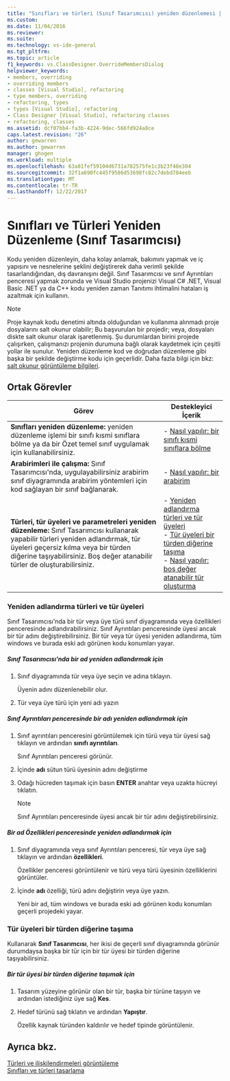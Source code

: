 ```yaml
---
title: "Sınıfları ve türleri (Sınıf Tasarımcısı) yeniden düzenlemesi | Microsoft Docs"
ms.custom: 
ms.date: 11/04/2016
ms.reviewer: 
ms.suite: 
ms.technology: vs-ide-general
ms.tgt_pltfrm: 
ms.topic: article
f1_keywords: vs.ClassDesigner.OverrideMembersDialog
helpviewer_keywords:
- members, overriding
- overriding members
- classes [Visual Studio], refactoring
- type members, overriding
- refactoring, types
- types [Visual Studio], refactoring
- Class Designer [Visual Studio], refactoring classes
- refactoring, classes
ms.assetid: dcf07bb4-fa3b-4224-9dec-566fd924a8ce
caps.latest.revision: "26"
author: gewarren
ms.author: gewarren
manager: ghogen
ms.workload: multiple
ms.openlocfilehash: 63a81fef59104d6731a782575fe1c3b23f48e304
ms.sourcegitcommit: 32f1a690fc445f9586d53698fc82c7debd784eeb
ms.translationtype: MT
ms.contentlocale: tr-TR
ms.lasthandoff: 12/22/2017
---
```

# <a name="refactoring-classes-and-types-class-designer"></a>Sınıfları ve Türleri Yeniden Düzenleme (Sınıf Tasarımcısı)
Kodu yeniden düzenleyin, daha kolay anlamak, bakımını yapmak ve iç yapısını ve nesnelerine şeklini değiştirerek daha verimli şekilde tasarlandığından, dış davranışını değil. Sınıf Tasarımcısı ve sınıf Ayrıntıları penceresi yapmak zorunda ve Visual Studio projenizi Visual C# .NET, Visual Basic .NET ya da C++ kodu yeniden zaman Tanıtımı ihtimalini hataları iş azaltmak için kullanın.  
  
> [!NOTE]
>  Proje kaynak kodu denetimi altında olduğundan ve kullanıma alınmadı proje dosyalarını salt okunur olabilir; Bu başvurulan bir projedir; veya, dosyaları diskte salt okunur olarak işaretlenmiş. Şu durumlardan birini projede çalışırken, çalışmanızı projenin durumuna bağlı olarak kaydetmek için çeşitli yollar ile sunulur. Yeniden düzenleme kod ve doğrudan düzenleme gibi başka bir şekilde değiştirme kodu için geçerlidir. Daha fazla bilgi için bkz: [salt okunur görüntüleme bilgileri](http://msdn.microsoft.com/en-us/33e2d3a9-1668-4d10-ae56-fa09b3156e0a).  
  
## <a name="common-tasks"></a>Ortak Görevler  
  
|Görev|Destekleyici İçerik|  
|----------|------------------------|  
|**Sınıfları yeniden düzenleme:** yeniden düzenleme işlemi bir sınıfı kısmi sınıflara bölme ya da bir Özet temel sınıf uygulamak için kullanabilirsiniz.|-   [Nasıl yapılır: bir sınıfı kısmi sınıflara bölme](how-to-split-a-class-into-partial-classes.md)|  
|**Arabirimleri ile çalışma:** Sınıf Tasarımcısı'nda, uygulayabilirsiniz arabirim sınıf diyagramında arabirim yöntemleri için kod sağlayan bir sınıf bağlanarak.|-   [Nasıl yapılır: bir arabirim](how-to-implement-an-interface.md)|  
|**Türleri, tür üyeleri ve parametreleri yeniden düzenleme:** Sınıf Tasarımcısı kullanarak yapabilir türleri yeniden adlandırmak, tür üyeleri geçersiz kılma veya bir türden diğerine taşıyabilirsiniz. Boş değer atanabilir türler de oluşturabilirsiniz.|-   [Yeniden adlandırma türleri ve tür üyeleri](refactoring-classes-and-types.md#RenamingTypesAndMembers)<br />-   [Tür üyeleri bir türden diğerine taşıma](refactoring-classes-and-types.md#MovingTypeMembers)<br />-   [Nasıl yapılır: boş değer atanabilir tür oluşturma](how-to-create-a-nullable-type.md)|  
  
###  <a name="RenamingTypesAndMembers"></a>Yeniden adlandırma türleri ve tür üyeleri  
Sınıf Tasarımcısı'nda bir tür veya üye türü sınıf diyagramında veya özellikleri penceresinde adlandırabilirsiniz. Sınıf Ayrıntıları penceresinde üyesi ancak bir tür adını değiştirebilirsiniz. Bir tür veya tür üyesi yeniden adlandırma, tüm windows ve burada eski adı görünen kodu konumları yayar.  
  
##### <a name="to-rename-a-name-in-the-class-designer"></a>Sınıf Tasarımcısı'nda bir ad yeniden adlandırmak için  
  
1.  Sınıf diyagramında tür veya üye seçin ve adına tıklayın.  
  
     Üyenin adını düzenlenebilir olur.  
  
2.  Tür veya üye türü için yeni adı yazın  
  
##### <a name="to-rename-a-name-in-the-class-details-window"></a>Sınıf Ayrıntıları penceresinde bir adı yeniden adlandırmak için  
  
1.  Sınıf ayrıntıları penceresini görüntülemek için türü veya tür üyesi sağ tıklayın ve ardından **sınıfı ayrıntıları**.  
  
     Sınıf Ayrıntıları penceresi görünür.  
  
2.  İçinde **adı** sütun türü üyesinin adını değiştirme  
  
3.  Odağı hücreden taşımak için basın **ENTER** anahtar veya uzakta hücreyi tıklatın.  
  
    > [!NOTE]
    >  Sınıf Ayrıntıları penceresinde üyesi ancak bir tür adını değiştirebilirsiniz.  
  
##### <a name="to-rename-a-name-in-the-properties-window"></a>Bir ad Özellikleri penceresinde yeniden adlandırmak için  
  
1.  Sınıf diyagramında veya sınıf Ayrıntıları penceresi, tür veya üye sağ tıklayın ve ardından **özellikleri**.  
  
     Özellikler penceresi görüntülenir ve türü veya türü üyesinin özelliklerini görüntüler.  
  
2.  İçinde **adı** özelliği, türü adını değiştirin veya üye yazın.  
  
     Yeni bir ad, tüm windows ve burada eski adı görünen kodu konumları geçerli projedeki yayar.  
  
###  <a name="MovingTypeMembers"></a>Tür üyeleri bir türden diğerine taşıma  
Kullanarak **Sınıf Tasarımcısı**, her ikisi de geçerli sınıf diyagramında görünür durumdaysa başka bir tür için bir tür üyesi bir türden diğerine taşıyabilirsiniz.  
  
##### <a name="to-move-a-type-member-from-one-type-to-another"></a>Bir tür üyesi bir türden diğerine taşımak için  
  
1.  Tasarım yüzeyine görünür olan bir tür, başka bir türüne taşıyın ve ardından istediğiniz üye sağ **Kes**.  
  
2.  Hedef türünü sağ tıklatın ve ardından **Yapıştır**.  
  
     Özellik kaynak türünden kaldırılır ve hedef tipinde görüntülenir.  
  
## <a name="see-also"></a>Ayrıca bkz.
[Türleri ve ilişkilendirmeleri görüntüleme](viewing-types-and-relationships.md)  
[Sınıfları ve türleri tasarlama](designing-classes-and-types.md)
